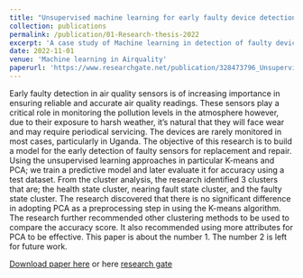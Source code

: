 ```yaml
---
title: "Unsupervised machine learning for early faulty device detection"
collection: publications
permalink: /publication/01-Research-thesis-2022
excerpt: 'A case study of Machine learning in detection of faulty devices'
date: 2022-11-01
venue: 'Machine learning in Airquality'
paperurl: 'https://www.researchgate.net/publication/328473796_Unsupervised_Machine_Learning_by_Graph_Analytics_on_Heterogeneous_Network_Device_Data/fulltext/5e5da0dd92851cefa1d6a095/Unsupervised-Machine-Learning-by-Graph-Analytics-on-Heterogeneous-Network-Device-Data.pdf?origin=publicationDetail&_rtd=eyJjb250ZW50SW50ZW50Ijoic2ltaWxhciJ9'
---
```

Early faulty detection in air quality sensors is of increasing importance in ensuring reliable and accurate air quality readings. These sensors play a critical role in monitoring the pollution levels in the atmosphere however, due to their exposure to harsh weather, it’s natural that they will face wear and may require periodical servicing. The devices are rarely monitored in most cases, particularly in Uganda. The objective of this research is to build a model for the early detection of faulty sensors for replacement and repair. Using the unsupervised learning approaches in particular K-means and PCA; we train a predictive model and later evaluate it for accuracy using a test dataset. From the cluster analysis, the research identified 3 clusters that are; the health state cluster, nearing fault state cluster, and the faulty state cluster. The research discovered that there is no significant difference in adopting PCA as a preprocessing step in using the K-means algorithm. The research further recommended other clustering methods to be used to compare the accuracy score. It also recommended using more attributes for PCA to be effective.
This paper is about the number 1. The number 2 is left for future work.

[Download paper here](http://dissertations.mak.ac.ug/bitstream/handle/20.500.12281/13852/twinomugisha-cobams-bsta.pdf?sequence=1&isAllowed=n) or here [research gate](https://www.researchgate.net/publication/328473796_Unsupervised_Machine_Learning_by_Graph_Analytics_on_Heterogeneous_Network_Device_Data/fulltext/5e5da0dd92851cefa1d6a095/Unsupervised-Machine-Learning-by-Graph-Analytics-on-Heterogeneous-Network-Device-Data.pdf?origin=publicationDetail&_rtd=eyJjb250ZW50SW50ZW50Ijoic2ltaWxhciJ9)
